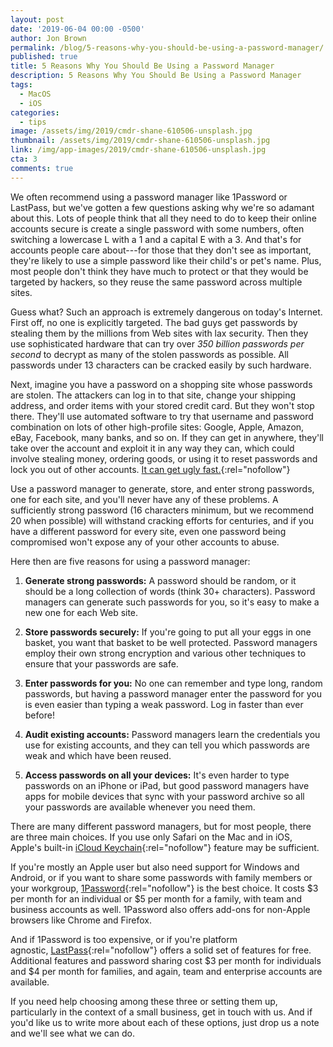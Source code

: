 ```yaml
---
layout: post
date: '2019-06-04 00:00 -0500'
author: Jon Brown
permalink: /blog/5-reasons-why-you-should-be-using-a-password-manager/
published: true
title: 5 Reasons Why You Should Be Using a Password Manager
description: 5 Reasons Why You Should Be Using a Password Manager
tags:
  - MacOS
  - iOS
categories:
  - tips
image: /assets/img/2019/cmdr-shane-610506-unsplash.jpg
thumbnail: /assets/img/2019/cmdr-shane-610506-unsplash.jpg
link: /img/app-images/2019/cmdr-shane-610506-unsplash.jpg
cta: 3
comments: true
---
```

We often recommend using a password manager like 1Password or LastPass,
but we've gotten a few questions asking why we're so adamant about this.
Lots of people think that all they need to do to keep their online
accounts secure is create a single password with some numbers, often
switching a lowercase L with a 1 and a capital E with a 3. And that's
for accounts people care about---for those that they don't see as
important, they're likely to use a simple password like their child's or
pet's name. Plus, most people don't think they have much to protect or
that they would be targeted by hackers, so they reuse the same password
across multiple sites.

Guess what? Such an approach is extremely dangerous on today's Internet.
First off, no one is explicitly targeted. The bad guys get passwords by
stealing them by the millions from Web sites with lax security. Then
they use sophisticated hardware that can try over *350 billion passwords
per second* to decrypt as many of the stolen passwords as possible. All
passwords under 13 characters can be cracked easily by such hardware.

Next, imagine you have a password on a shopping site whose passwords are
stolen. The attackers can log in to that site, change your shipping
address, and order items with your stored credit card. But they won't
stop there. They'll use automated software to try that username and
password combination on lots of other high-profile sites: Google, Apple,
Amazon, eBay, Facebook, many banks, and so on. If they can get in
anywhere, they'll take over the account and exploit it in any way they
can, which could involve stealing money, ordering goods, or using it to
reset passwords and lock you out of other accounts. [It can get ugly
fast.](https://www.wired.com/2012/08/apple-amazon-mat-honan-hacking/){:rel="nofollow"}

Use a password manager to generate, store, and enter strong passwords,
one for each site, and you'll never have any of these problems. A
sufficiently strong password (16 characters minimum, but we recommend 20
when possible) will withstand cracking efforts for centuries, and if you
have a different password for every site, even one password being
compromised won't expose any of your other accounts to abuse.

Here then are five reasons for using a password manager:

1.  **Generate strong passwords:** A password should be random, or it
should be a long collection of words (think 30+ characters).
Password managers can generate such passwords for you, so it's
easy to make a new one for each Web site.

2.  **Store passwords securely:** If you're going to put all your eggs
in one basket, you want that basket to be well protected. Password
managers employ their own strong encryption and various other
techniques to ensure that your passwords are safe.

3.  **Enter passwords for you:** No one can remember and type long,
random passwords, but having a password manager enter the password
for you is even easier than typing a weak password. Log in faster
than ever before!

4.  **Audit existing accounts:** Password managers learn the credentials
you use for existing accounts, and they can tell you which
passwords are weak and which have been reused.

5.  **Access passwords on all your devices:** It's even harder to type
passwords on an iPhone or iPad, but good password managers have
apps for mobile devices that sync with your password archive so
all your passwords are available whenever you need them.

There are many different password managers, but for most people, there
are three main choices. If you use only Safari on the Mac and in iOS,
Apple's built-in [iCloud
Keychain](https://support.apple.com/en-us/HT204085){:rel="nofollow"} feature
may be sufficient.

If you're mostly an Apple user but also need support for Windows and
Android, or if you want to share some passwords with family members or
your workgroup, [1Password](https://1password.com/){:rel="nofollow"} is the
best choice. It costs \$3 per month for an individual or \$5 per month
for a family, with team and business accounts as well. 1Password also
offers add-ons for non-Apple browsers like Chrome and Firefox.

And if 1Password is too expensive, or if you're platform
agnostic, [LastPass](https://www.lastpass.com/){:rel="nofollow"} offers a
solid set of features for free. Additional features and password sharing
cost \$3 per month for individuals and \$4 per month for families, and
again, team and enterprise accounts are available.

If you need help choosing among these three or setting them up,
particularly in the context of a small business, get in touch with us.
And if you'd like us to write more about each of these options, just
drop us a note and we'll see what we can do.
